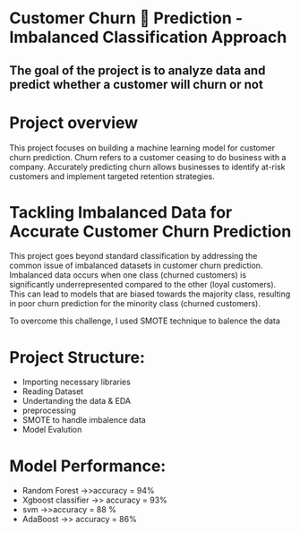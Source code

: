 # Customer Churn 🚶 Prediction - Imbalanced Classification Approach 
## The goal of the project is to analyze data and predict whether a customer will churn or not

# Project overview 
This project focuses on building a machine learning model for customer churn prediction. Churn refers to a customer ceasing to do business with a company. Accurately predicting churn allows businesses to identify at-risk customers and implement targeted retention strategies.

# Tackling Imbalanced Data for Accurate Customer Churn Prediction
This project goes beyond standard classification by addressing the common issue of imbalanced datasets in customer churn prediction. Imbalanced data occurs when one class (churned customers) is significantly underrepresented compared to the other (loyal customers). This can lead to models that are biased towards the majority class, resulting in poor churn prediction for the minority class (churned customers).

To overcome this challenge, I used SMOTE technique to balence the data

# Project Structure:
 * Importing necessary libraries
 * Reading Dataset
 * Undertanding the data & EDA
 * preprocessing 
 * SMOTE to handle imbalence data
 * Model Evalution
   

# Model Performance:
* Random Forest ->>accuracy = 94%
* Xgboost classifier ->> accuracy = 93%
* svm ->>accuracy = 88 %
* AdaBoost ->> accuracy = 86%  





